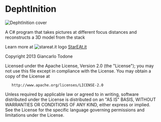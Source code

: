 DephtInition
============

![DephtInition cover](http://www.stareat.it/img/dephtinitionCover.jpg)

A C# program that takes pictures at different focus distances and reconstructs a 3D model from the stack

Learn more at ![stareat.it logo](http://www.stareat.it/images/smallstar.png) [StarEAt.it](http://www.stareat.it/sp.aspx?g=3ce7bc36fb334b8d85e6900b0bdf11c3)

   Copyright 2013 Giancarlo Todone

   Licensed under the Apache License, Version 2.0 (the "License");
   you may not use this file except in compliance with the License.
   You may obtain a copy of the License at

       http://www.apache.org/licenses/LICENSE-2.0

   Unless required by applicable law or agreed to in writing, software
   distributed under the License is distributed on an "AS IS" BASIS,
   WITHOUT WARRANTIES OR CONDITIONS OF ANY KIND, either express or implied.
   See the License for the specific language governing permissions and
   limitations under the License.
